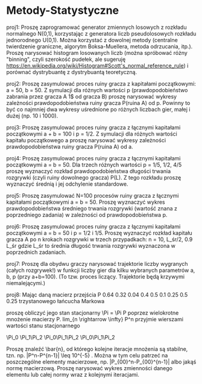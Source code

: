 # Metody-Statystyczne

proj1: 
Proszę zaprogramować generator zmiennych losowych z rozkładu normalnego N(0,1), 
korzystając z generatora liczb pseudolosowych rozkładu jednorodnego U(0,1).
Można korzystać z dowolnej metody (centralne twierdzenie graniczne, algorytm Boksa-Muellera, metoda odrzucania, itp.).
Proszę narysować histogram losowanych liczb (można spróbować różny "binning", czyli szerokość pudełek, ale sugeruję 
https://en.wikipedia.org/wiki/Histogram#Scott's_normal_reference_rule) i porównać dystrybuantę z dystrybuantą teoretyczną.

proj2:
Proszę zasymulować proces ruiny gracza z kapitałami początkowymi:
a = 50,  b = 50.
Z symulacji dla różnych wartości p (prawdopodobieństwo zabrania przez gracza A 1$ od gracza B) proszę narysować wykresy zależności prawdopodobieństwa ruiny gracza P(ruina A) od p.
Powinny to być co najmniej dwa wykresy uśrednione po różnych liczbach gier, małej i dużej (np. 10 i 1000).

proj3:
Proszę zasymulować proces ruiny gracza z łącznymi kapitałami początkowymi a + b = 100 i p = 1/2.
Z symulacji dla różnych wartości kapitału początkowego a proszę narysować wykresy zależności prawdopodobieństwa ruiny gracza P(ruina A) od a.

proj4:
Proszę zasymulować proces ruiny gracza z łącznymi kapitałami początkowymi a = b = 50.
Dla trzech różnych wartości p = 1/5, 1/2, 4/5 proszę wyznaczyć rozkład prawdopodobieństwa długości trwania rozgrywki (czyli ruiny dowolnego gracza) P(L).
Z tego rozkładu proszę wyznaczyć średnią i jej odchylenie standardowe.

proj5:
Proszę zasymulować N=100 procesów ruiny gracza z łącznymi kapitałami początkowymi a = b = 50.
Proszę wyznaczyć wykres prawdopodobieństwa średniego trwania rozgrywki (wartość znana z poprzedniego zadania) w zależności od prawdopodobieństwa p.

proj6:
Proszę zasymulować proces ruiny gracza z łącznymi kapitałami początkowymi a = b = 50 i p = 1/2 i 1/5.
Proszę wyznaczyć rozkład kapitału gracza A po n krokach rozgrywki w trzech przypadkach:
n = 10, L_śr/2, 0.9 L_śr
gdzie L_śr to średnia długość trwania rozgrywki wyznaczona w poprzednich zadaniach.

proj7:
Proszę dla obydwu graczy narysować trajektorie liczby wygranych (całych rozgrywek!) w funkcji liczby gier dla kilku wybranych parametrów a, b, p (przy a+b=100).
(To tzw. proces liczący. Trajektorie będą krzywymi niemalejącymi.)

proj8:
Mając daną macierz przejścia P
0.64	0.32	0.04
0.4	0.5	0.1
0.25	0.5	0.25
trzystanowego łańcucha Markowa

proszę obliczyć jego stan stacjonarny  \Pi = \Pi P  poprzez wielokrotne mnożenie macierzy P.
 lim_{n \rightarrow \infty} P^n  przyjmie wierszami wartości stanu stacjonarnego

\Pi_0	\Pi_1\Pi_2
\Pi_0\Pi_1\Pi_2
\Pi_0\Pi_1\Pi_2

Proszę znaleźć \bar{n}, od którego kolejne iteracje mnożenia są stabilne, tzn. np.  |P^n-P^{n-1}| \leq 10^{-5} . Można w tym celu patrzeć na poszczególne elementy macierzowe, np.  |P_{00}^n-P_{00}^{n-1}| albo jakąś normę macierzową.
Proszę narysować wykres zmienności danego elementu lub całej normy wraz z kolejnymi iteracjami.
